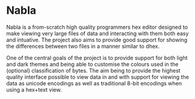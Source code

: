 # Nabla

Nabla is a from-scratch high quality programmers hex editor designed to make viewing very large files of data and interacting with them both easy and intuative.
The project also aims to provide good support for showing the differences between two files in a manner similar to dhex.

One of the central goals of the project is to provide support for both light and dark themes and being able to customise the colours used in the (optional) classification of bytes.
The aim being to provide the highest quality interface possible to view data in and with support for viewing the data as unicode encodings as well as traditional 8-bit encodings when using a hex+text view.
